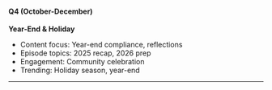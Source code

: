 #### Q4 (October-December)

**Year-End & Holiday**

- Content focus: Year-end compliance, reflections
- Episode topics: 2025 recap, 2026 prep
- Engagement: Community celebration
- Trending: Holiday season, year-end

---

